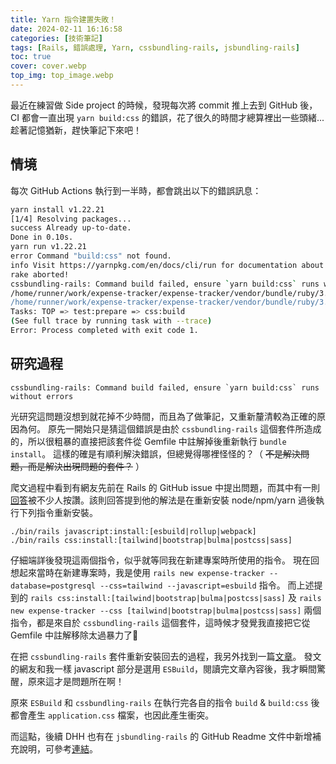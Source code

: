 ```yaml
---
title: Yarn 指令建置失敗！
date: 2024-02-11 16:16:58
categories: [技術筆記]
tags: [Rails, 錯誤處理, Yarn, cssbundling-rails, jsbundling-rails]
toc: true
cover: cover.webp
top_img: top_image.webp
---
```


最近在練習做 Side project 的時候，發現每次將 commit 推上去到 GitHub 後，CI 都會一直出現 `yarn build:css` 的錯誤，花了很久的時間才總算裡出一些頭緒...
趁著記憶猶新，趕快筆記下來吧！

<!-- more -->

## 情境

每次 GitHub Actions 執行到一半時，都會跳出以下的錯誤訊息：

```bash
yarn install v1.22.21
[1/4] Resolving packages...
success Already up-to-date.
Done in 0.10s.
yarn run v1.22.21
error Command "build:css" not found.
info Visit https://yarnpkg.com/en/docs/cli/run for documentation about this command.
rake aborted!
cssbundling-rails: Command build failed, ensure `yarn build:css` runs without errors
/home/runner/work/expense-tracker/expense-tracker/vendor/bundle/ruby/3.2.0/gems/cssbundling-rails-1.3.3/lib/tasks/cssbundling/build.rake:14:in `block (2 levels) in <main>'
/home/runner/work/expense-tracker/expense-tracker/vendor/bundle/ruby/3.2.0/gems/rspec-rails-6.1.0/lib/rspec/rails/tasks/rspec.rake:26:in `block (2 levels) in <main>'
Tasks: TOP => test:prepare => css:build
(See full trace by running task with --trace)
Error: Process completed with exit code 1.
```

## 研究過程

```shell
cssbundling-rails: Command build failed, ensure `yarn build:css` runs without errors
```

光研究這問題沒想到就花掉不少時間，而且為了做筆記，又重新釐清較為正確的原因為何。
原先一開始只是猜這個錯誤是由於 `cssbundling-rails` 這個套件所造成的，所以很粗暴的直接把該套件從 Gemfile 中註解掉後重新執行 `bundle install`。
這樣的確是有順利解決錯誤，但總覺得哪裡怪怪的？（ ~~不是解決問題，而是解決出現問題的套件？~~ ）

爬文過程中看到有網友先前在 Rails 的 GitHub issue 中提出問題，而其中有一則[回答](https://github.com/rails/rails/issues/43338#issuecomment-981658685)被不少人按讚。該則回答提到他的解法是在重新安裝 node/npm/yarn 過後執行下列指令重新安裝。

```shell
./bin/rails javascript:install:[esbuild|rollup|webpack]
./bin/rails css:install:[tailwind|bootstrap|bulma|postcss|sass]
```

仔細端詳後發現這兩個指令，似乎就等同我在新建專案時所使用的指令。
現在回想起來當時在新建專案時，我是使用 `rails new expense-tracker --database=postgresql --css=tailwind --javascript=esbuild` 指令。
而上述提到的 `rails css:install:[tailwind|bootstrap|bulma|postcss|sass]` 及 `rails new expense-tracker --css [tailwind|bootstrap|bulma|postcss|sass]` 兩個指令，都是來自於 `cssbundling-rails` 這個套件，這時候才發覺我直接把它從 Gemfile 中註解移除太過暴力了🤣

在把 `cssbundling-rails` 套件重新安裝回去的過程，我另外找到一篇[文章](https://github.com/rails/jsbundling-rails/issues/45)。
發文的網友和我一樣 javascript 部分是選用 `ESBuild`，閱讀完文章內容後，我才瞬間驚醒，原來這才是問題所在啊！

原來 `ESBuild` 和 `cssbundling-rails` 在執行完各自的指令 `build` & `build:css` 後都會產生 `application.css` 檔案，也因此產生衝突。

而這點，後續 DHH 也有在 `jsbundling-rails` 的 GitHub Readme 文件中新增補充說明，可參考[連結](https://github.com/rails/jsbundling-rails/tree/928868ec226eda914c8ba801b94351b949cf9bf4?tab=readme-ov-file#why-does-esbuild-overwrite-my-applicationcss)。
